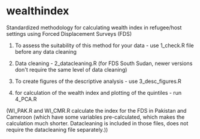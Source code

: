 # wealthindex
Standardized methodology for calculating wealth index in refugee/host settings using Forced Displacement Surveys (FDS) 


1. To assess the suitability of this method for your data -  use 1_check.R file before any data cleaning
   
2. Data cleaning - 2_datacleaning.R     (for FDS South Sudan, newer versions don't require the same level of data cleaning)  

3. To create figures of the descriptive analysis - use 3_desc_figures.R 

4. for calculation of the wealth index and plotting of the quintiles - run 4_PCA.R





(WI_PAK.R and WI_CMR.R calculate the index for the FDS in Pakistan and Cameroon (which have some variables pre-calculated, which makes the calculation much shorter. Datacleaning is included in those files, does not require the datacleaning file separately.))

